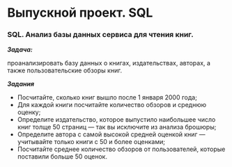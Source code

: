 # Выпускной проект. SQL
### SQL. Анализ базы данных сервиса для чтения книг.

***Задача:***

проанализировать базу данных о книгах, издательствах, авторах, а также пользовательские обзоры книг.

***Задания***

- Посчитайте, сколько книг вышло после 1 января 2000 года;
- Для каждой книги посчитайте количество обзоров и среднюю оценку;
- Определите издательство, которое выпустило наибольшее число книг толще 50 страниц — так вы исключите из анализа брошюры;
- Определите автора с самой высокой средней оценкой книг — учитывайте только книги с 50 и более оценками;
- Посчитайте среднее количество обзоров от пользователей, которые поставили больше 50 оценок.
